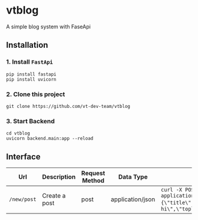 # vtblog

A simple blog system with FaseApi

## Installation

### 1. Install `FastApi`

```
pip install fastapi
pip install uvicorn
```

### 2. Clone this project

```
git clone https://github.com/vt-dev-team/vtblog
```

### 3. Start Backend

```
cd vtblog
uvicorn backend.main:app --reload
```

## Interface

| Url | Description | Request Method | Data Type | Example |
| ---- | ---- | ---- | ---- | ---- |
| `/new/post` | Create a post | post | application/json | `curl -X POST "http://127.0.0.1:8000/new/post" -H "accept: application/json" -H "Content-Type: application/json" -d "{\"title\":\"测试\",\"content\":\"测试\",\"tags\":\"测hi\",\"toplevel\":1,\"date\":1593950888,\"defunct\":true}"` |